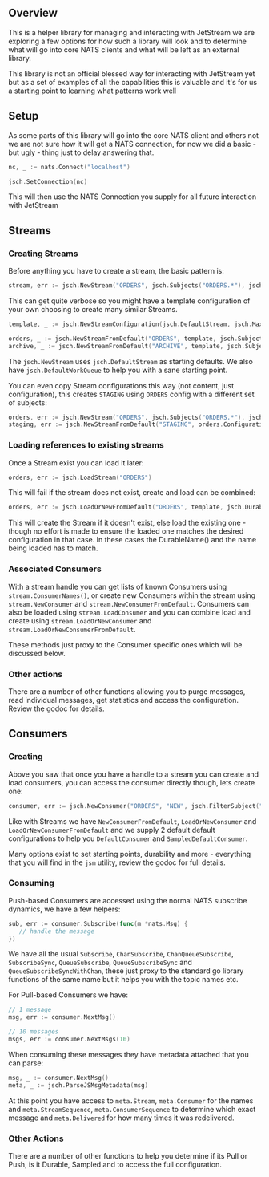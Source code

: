 ## Overview

This is a helper library for managing and interacting with JetStream we are exploring a few options for how such a library will look and to determine what will go into core NATS clients and what will be left as an external library.

This library is not an official blessed way for interacting with JetStream yet but as a set of examples of all the capabilities this is valuable and it's for us a starting point to learning what patterns work well

## Setup

As some parts of this library will go into the core NATS client and others not we are not sure how it will get a NATS connection, for now we did a basic - but ugly - thing just to delay answering that.

```go
nc, _ := nats.Connect("localhost")

jsch.SetConnection(nc)
```

This will then use the NATS Connection you supply for all future interaction with JetStream

## Streams
### Creating Streams

Before anything you have to create a stream, the basic pattern is:

```go
stream, err := jsch.NewStream("ORDERS", jsch.Subjects("ORDERS.*"), jsch.MaxAge(24*365*time.Hour), jsch.FileStorage())
```

This can get quite verbose so you might have a template configuration of your own choosing to create many similar Streams.

```go
template, _ := jsch.NewStreamConfiguration(jsch.DefaultStream, jsch.MaxAge(24 * 365 * time.Hour), jsch.FileStorage())

orders, _ := jsch.NewStreamFromDefault("ORDERS", template, jsch.Subjects("ORDERS.*"))
archive, _ := jsch.NewStreamFromDefault("ARCHIVE", template, jsch.Subjects("ARCHIVE"), jsch.MaxAge(5*template.MaxAge))
```

The `jsch.NewStream` uses `jsch.DefaultStream` as starting defaults.  We also have `jsch.DefaultWorkQueue` to help you with a sane starting point.

You can even copy Stream configurations this way (not content, just configuration), this creates `STAGING` using `ORDERS` config with a different set of subjects:

```go
orders, err := jsch.NewStream("ORDERS", jsch.Subjects("ORDERS.*"), jsch.MaxAge(24*365*time.Hour), jsch.FileStorage())
staging, err := jsch.NewStreamFromDefault("STAGING", orders.Configuration(), jsch.Subjects("STAGINGORDERS.*"))
```

### Loading references to existing streams

Once a Stream exist you can load it later:

```go
orders, err := jsch.LoadStream("ORDERS")
```

This will fail if the stream does not exist, create and load can be combined:

```go
orders, err := jsch.LoadOrNewFromDefault("ORDERS", template, jsch.DurableName("ORDERS"), jsch.Subjects("ORDERS.*"))
```

This will create the Stream if it doesn't exist, else load the existing one - though no effort is made to ensure the loaded one matches the desired configuration in that case. In these cases the DurableName() and the name being loaded has to match.

### Associated Consumers

With a stream handle you can get lists of known Consumers using `stream.ConsumerNames()`, or create new Consumers within the stream using `stream.NewConsumer` and `stream.NewConsumerFromDefault`. Consumers can also be loaded using `stream.LoadConsumer` and you can combine load and create using `stream.LoadOrNewConsumer` and `stream.LoadOrNewConsumerFromDefault`.

These methods just proxy to the Consumer specific ones which will be discussed below.

### Other actions

There are a number of other functions allowing you to purge messages, read individual messages, get statistics and access the configuration. Review the godoc for details.

## Consumers

### Creating

Above you saw that once you have a handle to a stream you can create and load consumers, you can access the consumer directly though, lets create one:

```go
consumer, err := jsch.NewConsumer("ORDERS", "NEW", jsch.FilterSubject("ORDERS.received"), jsch.SampleFrequency("100"))
```

Like with Streams we have `NewConsumerFromDefault`, `LoadOrNewConsumer` and `LoadOrNewConsumerFromDefault` and we supply 2 default default configurations to help you `DefaultConsumer` and `SampledDefaultConsumer`.

Many options exist to set starting points, durability and more - everything that you will find in the `jsm` utility, review the godoc for full details.

### Consuming

Push-based Consumers are accessed using the normal NATS subscribe dynamics, we have a few helpers:

```go
sub, err := consumer.Subscribe(func(m *nats.Msg) {
   // handle the message
})
```

We have all the usual `Subscribe`, `ChanSubscribe`, `ChanQueueSubscribe`, `SubscribeSync`, `QueueSubscribe`, `QueueSubscribeSync` and `QueueSubscribeSyncWithChan`, these just proxy to the standard go library functions of the same name but it helps you with the topic names etc.

For Pull-based Consumers we have:

```go
// 1 message
msg, err := consumer.NextMsg()

// 10 messages
msgs, err := consumer.NextMsgs(10)
```

When consuming these messages they have metadata attached that you can parse:

```go
msg, _ := consumer.NextMsg()
meta, _ := jsch.ParseJSMsgMetadata(msg)
```

At this point you have access to `meta.Stream`, `meta.Consumer` for the names and `meta.StreamSequence`, `meta.ConsumerSequence` to determine which exact message and `meta.Delivered` for how many times it was redelivered.

### Other Actions

There are a number of other functions to help you determine if its Pull or Push, is it Durable, Sampled and to access the full configuration.
